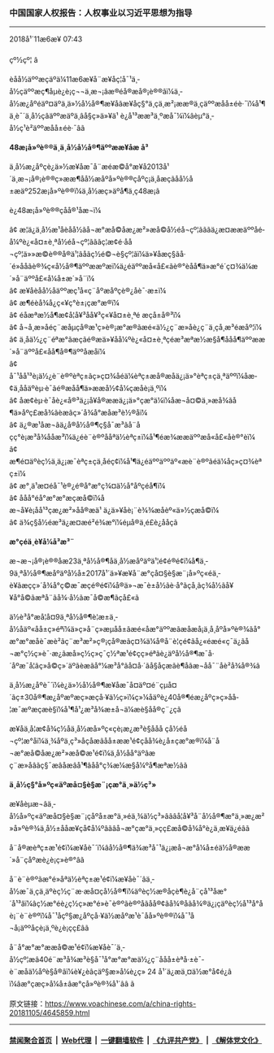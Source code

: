 ### 中国国家人权报告：人权事业以习近平思想为指导
------------------------

<div class="published">
 <span class="date" title="ä¸­å½æ¶é´">
  <time datetime="2018-11-06T07:43:52+08:00">
   2018å¹´11æ6æ¥ 07:43
  </time>
 </span>
</div>
<br/>
<div class="wsw">
 <span class="dateline">
  çº½çº¦ â
 </span>
 <p>
  èåå½äººæçäºä¼11æ6æ¥å¨æ¥åç¦å¯¹ä¸­å½çäººæç¶åµè¿è¡ç¬¬ä¸æ¬¡âæ®éå®æå®¡è®®âï¼ä¸­å½æ¿åºéäº¤äºä¸ä»½å½å®¶æ¥åãæ¥åç§°ä¸çä¸æ²¡ææ®ä¸çäººæåå±éè·¯ï¼å¹¶ä¸è¯´ä¸­å½çâäººæäºä¸âå§ç»ä»¥ä¹ è¿å¹³ææ³ä¸ºæå¯¼ï¼âèµ°ä¸­å½ç¹è²äººæåå±éè·¯âã
 </p>
 <p>
  <strong>
   48æ¡å»ºè®®ä¸ä¸­å½å½å®¶äººææ¥åæ å³
  </strong>
 </p>
 <p>
  ä¸­å½æ¿åºçè¿ä»½æ¥åæ¯å¨æéæ©å°æ¥å2013å¹´ä¸æ¬¡å®¡è®®ç»ææ¶åå½æåºå»ºè®®çåºç¡ä¸åæçãåå½å±æäº252æ¡å»ºè®®ï¼ä¸­å½æç»äºå¶ä¸­ç48æ¡ã
 </p>
 <p>
  è¿48æ¡å»ºè®®çåå®¹åæ¬ï¼
 </p>
 <p>
  â¢ æ¦ä¿ä¸­å½æ¹åèåå½ãå¬æ°æå©åæ¿æ²»æå©å½éå¬çº¦ãããä¿æ¤ææäººåé­å¼ºè¿«å¤±è¸ªå½éå¬çº¦ãããç¦æ­¢é·åå¬çº¦ä»»æ©è®®å®ä¹¦ãåãç½é©¬è§çº¦ãï¼ä»¥åæç§ãå·´é»ååãè®¾ç«å½å®¶äººææºæï¼ä¿éäººæå«å£«ãè®°èåå¶ä»æ°é´ç¤¾ä¼æ´»å¨äººå£«å¼å±æ´»å¨ï¼
  <br/>
  â¢ æ¥åèåå½åäººæç¹å«ç¨åºæåºçè®¿åè¯·æ±ï¼
  <br/>
  â¢ æ¶éèå¾å¿ç«¥ç°è±¡çæ°æ®ï¼
  <br/>
  â¢ éåæªæ½å¶æ­¢å¦å¥³åå¥³ç«¥å¤±è¸ªé æçå±å®³ï¼
  <br/>
  â¢ å¬å¸æ­»åéç¨æåµçå®æ¹ç»è®¡æ°æ®ãæé«ä½¿ç¨æ­»åè¿ç¨ä¸­çå¸æ³éæåº¦ï¼
  <br/>
  â¢ ä¸åä½¿ç¨éªæ°ãæçãé®æä»¥åå¼ºè¿«å¤±è¸ªç­éæ³æªæ½æ§å¶ååå¶äººææ´»å¨äººå£«åå¶å®¶äººåæåï¼
  <br/>
  â¢ å¯¹åå¹³è¡ä½¿è¨è®ºèªç±ãç»ç¤¾åéä¼èªç±æå®æåä¿¡ä»°èªç±çä¸ªäººï¼åæ­¢ä¸ååäºèµ·è¯ãé®æåå¶ä»ææå½¢å¼çæåè¡ä¸ºï¼
  <br/>
  â¢ åæ­¢èµ·è¯åè¿«å®³ä¿¡å¥å®ææä¿¡ä»°çæ°ä¼ï¼åæ¬å¤©ä¸»æå¾ãå¶ä»åºç£æå¾ãèæãç»´å¾å°æåæ³è½®åï¼
  <br/>
  â¢ ä¿®æ¹åæ¬ãä¿å®å½å®¶ç§å¯æ³ãå¨åçç°è¡æ³å¾ååæ³ï¼ä¿éè¨è®ºååªä½èªç±ï¼å¹¶éæ¾ææäººæå«å£«åè®°èï¼
  <br/>
  â¢ æ¶é¤äºèç½ä¸ä¿¡æ¯èªç±çä¸åéç¢ï¼å¹¶ä¿éäººäººäº«æè¨è®ºãéä¼åç»ç¤¾èªç±ï¼
  <br/>
  â¢ æ°¸ä¹æ¤éå¯¹è®¿é®å°æ°ç¾¤ä½å°åºçéå¶ï¼
  <br/>
  â¢ ååå°éå°æ°æ°æçæå©ï¼åæ¬å¥è¡åå¹³çæ¿æ²»åå®æä¹ ä¿ä»¥åè¡¨è¾¾æåèº«ä»½çæå©ï¼
  <br/>
  â¢ ä¾ç§å½éæ³ä¿æ¤æé²é¾æ°ï¼éµå®ä¸é£è¿ååç­ã
 </p>
 <p>
  <strong>
   æ°çéä¸­è¥å¼å³æ³¨
  </strong>
 </p>
 <p>
  æ¬æ¬¡å®¡è®®åæ23ä¸ªå½å®¶åä¸­å½æåºäºä¹¦é¢é®é¢ï¼å¶ä¸­9ä¸ªå½å®¶æåºäºå½å±2017å¹´ä»¥æ¥å¨æ°çå¤§è§æ¨¡å»ºç«éä¸­è¥ãæçç»´å¾å°ç©æ¯æçé®é¢ï¼å®ä»¬æ¯è±å½ãè·å°ãçå¸ãç¾å½ãå¥¥å°å©ãæªå¨ãå¾·å½ãæ¯å©æ¶ãçå£«ã
 </p>
 <p>
  ä½è³å°æå¦å¤9ä¸ªå½å®¶è¦æ±ä¸­å½åäº«åå±ç»éªï¼ä»ç»å¨ç»æµåå±ãæé«åæ°äººæãæåæå¡ä¸å¸åºå»ºè®¾ãå°æ°æ°æåè¯­æè²ãç¨æ³æ²»ç®¡çå®æãç¤¾ä¼å®å¨è¦çé¢ãå¿«éæé«ç¯ä¿ãå¬æ°ç½ç»è¯·æ¿ãæå»ç½ç»ç¯ç½ªæ¹é¢çç»éªãè¿äºå½å®¶æ¯å·´åºæ¯å¦ãç»å©ç»´äºãèæãå°¼æ³å°ãå¤å·´ãå§åçæãè¶åãæ¬åå¯¨åè²å¾å®¾ã
 </p>
 <p>
  ä¸­å½æ¿åºè¯´ï¼è¿ä»½å½å®¶æ¥åæ¯å¤äº¤é¨çµå¤´ãç±30å®¶æ¿åºæºæç»æçå·¥ä½ç»ï¼ç»¼åäºè¿40å®¶éæ¿åºç»ç»åå­¦æ¯æºæçæè§ï¼å¹¶å¹¿æ³å¾æ±å¬ä¼æè§åå®ç¨¿çã
 </p>
 <p>
  æ¥åä¸å¦æ¢å¾ç½åä¸­å½æå»ºç«çè¡æ¿æ³è§ååå çå½éå¬çº¦æ°å­ï¼ä¸¾åºä¸ç³»åçå­æãåå±ææ¹é¢çåå¾è¿å±çæ°æ®ï¼å¨å¬æ°æå©åæ¿æ²»æå©æ¹é¢ï¼ä¸­å½åå°äºâæç¨æ­»åâãç§¯æâåæâå¹¶âåå°ç¾æ¼æ§å¼ºå¶æªæ½âã
 </p>
 <p>
  <strong>
   ä¸­å½ç§°å»ºç«äºæå¤§è§æ¨¡çæ°ä¸»ä½ç³»
  </strong>
 </p>
 <p>
  æ¥åèµæ¬âä¸­å½å»ºç«äºæå¤§è§æ¨¡çåºå±æ°ä¸»éä¸¾ä½ç³»âãâå¦å¥³å¨å½å®¶æ°ä¸»æ¿æ²»å»ºè®¾ä¸­å½±ååæ¥çå¢å¼ºâãâå¬æ°çæ°ä¸»çç£æå©å¾å°è¿ä¸æ­¥ä¿éâã
 </p>
 <p>
  å¨å®æèªç±æ¹é¢ï¼æ¥åè¯´ï¼âå½å®¶ä¾æ³å¯¹ä¿¡æå¬æ°å¼å±éä½å®ææ´»å¨çåºæè¿è¡ç»è®°âã
 </p>
 <p>
  å¨è¨è®ºãæ°é»åªä½èªç±æ¹é¢ï¼æ¥åè¯´âä¸­å½æ¯ä¸çä¸äºèç½ç¨æ·æå¤çå½å®¶ï¼äºèç½æ®åçè¶è¿å¨çå¹³åæ°´å¹³âï¼âç½æ°éè¿ç½ç»æ°é»è¯è®ºãè®ºåãåå®¢ãå¾®åãå¾®ä¿¡ç­äºèç½å¹³å°åè¡¨è¨è®ºï¼å¯¹åçº§æ¿åºçå·¥ä½æåºæ¹è¯åå»ºè®®ï¼å¯¹å¬å¡äººåçè¡ä¸ºè¿è¡çç£âã
 </p>
 <p>
  å¨å°æ°æ°ææå©æ¹é¢ï¼æ¥åè¯´ä¸­å½çº¦æâ40é¨æ³å¾æ³è§å¯¹å°æ°æ°æä½¿ç¨ååå±èªå·±è¯­è¨æå­ä½åºè§å®âï¼è¥¿èâçäº§æ»å¼è¿ç»­ 24 å¹´ä¿æä¸¤ä½æ°å¢é¿â ï¼âæ°çæç»­å¼å±âæ°çå»ºè®¾å¹´ââ ã
 </p>
 <p>
 </p>
</div>

原文链接：https://www.voachinese.com/a/china-rights-20181105/4645859.html


------------------------
#### [禁闻聚合首页](https://github.com/gfw-breaker/banned-news/blob/master/README.md) &nbsp;|&nbsp; [Web代理](https://github.com/gfw-breaker/open-proxy/blob/master/README.md) &nbsp;|&nbsp;  [一键翻墙软件](https://github.com/gfw-breaker/nogfw/blob/master/README.md) &nbsp;|&nbsp; [《九评共产党》](https://github.com/gfw-breaker/9ping.md/blob/master/README.md#九评之一评共产党是什么) &nbsp;|&nbsp; [《解体党文化》](https://github.com/gfw-breaker/jtdwh.md/blob/master/README.md#绪论)